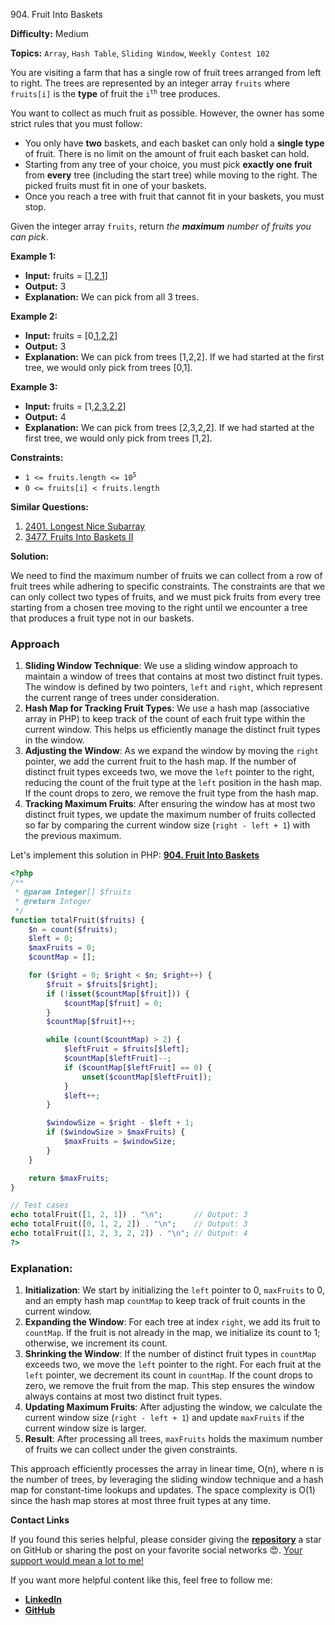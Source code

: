 904\. Fruit Into Baskets

**Difficulty:** Medium

**Topics:** `Array`, `Hash Table`, `Sliding Window`, `Weekly Contest 102`

You are visiting a farm that has a single row of fruit trees arranged from left to right. The trees are represented by an integer array `fruits` where `fruits[i]` is the **type** of fruit the <code>i<sup>th</sup></code> tree produces.

You want to collect as much fruit as possible. However, the owner has some strict rules that you must follow:

- You only have **two** baskets, and each basket can only hold a **single type** of fruit. There is no limit on the amount of fruit each basket can hold.
- Starting from any tree of your choice, you must pick **exactly one fruit** from **every** tree (including the start tree) while moving to the right. The picked fruits must fit in one of your baskets.
- Once you reach a tree with fruit that cannot fit in your baskets, you must stop.

Given the integer array `fruits`, return _the **maximum** number of fruits you can pick_.

**Example 1:**

- **Input:** fruits = [<ins>1</ins>,<ins>2</ins>,<ins>1</ins>]
- **Output:** 3
- **Explanation:** We can pick from all 3 trees.

**Example 2:**

- **Input:** fruits = [0,<ins>1</ins>,<ins>2</ins>,<ins>2</ins>]
- **Output:** 3
- **Explanation:** We can pick from trees [1,2,2].
  If we had started at the first tree, we would only pick from trees [0,1].

**Example 3:**

- **Input:** fruits = [1,<ins>2</ins>,<ins>3</ins>,<ins>2</ins>,<ins>2</ins>]
- **Output:** 4
- **Explanation:** We can pick from trees [2,3,2,2].
  If we had started at the first tree, we would only pick from trees [1,2].

**Constraints:**

- <code>1 <= fruits.length <= 10<sup>5</sup></code>
- `0 <= fruits[i] < fruits.length`


**Similar Questions:**
1. [2401. Longest Nice Subarray](https://github.com/mah-shamim/leet-code-in-php/tree/main/algorithms/002401-longest-nice-subarray)
2. [3477. Fruits Into Baskets II](https://github.com/mah-shamim/leet-code-in-php/tree/main/algorithms/003477-fruits-into-baskets-ii)






**Solution:**

We need to find the maximum number of fruits we can collect from a row of fruit trees while adhering to specific constraints. The constraints are that we can only collect two types of fruits, and we must pick fruits from every tree starting from a chosen tree moving to the right until we encounter a tree that produces a fruit type not in our baskets.

### Approach
1. **Sliding Window Technique**: We use a sliding window approach to maintain a window of trees that contains at most two distinct fruit types. The window is defined by two pointers, `left` and `right`, which represent the current range of trees under consideration.
2. **Hash Map for Tracking Fruit Types**: We use a hash map (associative array in PHP) to keep track of the count of each fruit type within the current window. This helps us efficiently manage the distinct fruit types in the window.
3. **Adjusting the Window**: As we expand the window by moving the `right` pointer, we add the current fruit to the hash map. If the number of distinct fruit types exceeds two, we move the `left` pointer to the right, reducing the count of the fruit type at the `left` position in the hash map. If the count drops to zero, we remove the fruit type from the hash map.
4. **Tracking Maximum Fruits**: After ensuring the window has at most two distinct fruit types, we update the maximum number of fruits collected so far by comparing the current window size (`right - left + 1`) with the previous maximum.

Let's implement this solution in PHP: **[904. Fruit Into Baskets](https://github.com/mah-shamim/leet-code-in-php/tree/main/algorithms/000904-fruit-into-baskets/solution.php)**

```php
<?php
/**
 * @param Integer[] $fruits
 * @return Integer
 */
function totalFruit($fruits) {
    $n = count($fruits);
    $left = 0;
    $maxFruits = 0;
    $countMap = [];

    for ($right = 0; $right < $n; $right++) {
        $fruit = $fruits[$right];
        if (!isset($countMap[$fruit])) {
            $countMap[$fruit] = 0;
        }
        $countMap[$fruit]++;

        while (count($countMap) > 2) {
            $leftFruit = $fruits[$left];
            $countMap[$leftFruit]--;
            if ($countMap[$leftFruit] == 0) {
                unset($countMap[$leftFruit]);
            }
            $left++;
        }

        $windowSize = $right - $left + 1;
        if ($windowSize > $maxFruits) {
            $maxFruits = $windowSize;
        }
    }

    return $maxFruits;
}

// Test cases
echo totalFruit([1, 2, 1]) . "\n";       // Output: 3
echo totalFruit([0, 1, 2, 2]) . "\n";    // Output: 3
echo totalFruit([1, 2, 3, 2, 2]) . "\n"; // Output: 4
?>
```

### Explanation:

1. **Initialization**: We start by initializing the `left` pointer to 0, `maxFruits` to 0, and an empty hash map `countMap` to keep track of fruit counts in the current window.
2. **Expanding the Window**: For each tree at index `right`, we add its fruit to `countMap`. If the fruit is not already in the map, we initialize its count to 1; otherwise, we increment its count.
3. **Shrinking the Window**: If the number of distinct fruit types in `countMap` exceeds two, we move the `left` pointer to the right. For each fruit at the `left` pointer, we decrement its count in `countMap`. If the count drops to zero, we remove the fruit from the map. This step ensures the window always contains at most two distinct fruit types.
4. **Updating Maximum Fruits**: After adjusting the window, we calculate the current window size (`right - left + 1`) and update `maxFruits` if the current window size is larger.
5. **Result**: After processing all trees, `maxFruits` holds the maximum number of fruits we can collect under the given constraints.

This approach efficiently processes the array in linear time, O(n), where n is the number of trees, by leveraging the sliding window technique and a hash map for constant-time lookups and updates. The space complexity is O(1) since the hash map stores at most three fruit types at any time.

**Contact Links**

If you found this series helpful, please consider giving the **[repository](https://github.com/mah-shamim/leet-code-in-php)** a star on GitHub or sharing the post on your favorite social networks 😍. [Your support would mean a lot to me!](https://isolatedcompliments.com/v09uayg6h?key=a647d02f1aafcddaf10536d7cd00bd7c)

If you want more helpful content like this, feel free to follow me:

- **[LinkedIn](https://www.linkedin.com/in/arifulhaque/)**
- **[GitHub](https://github.com/mah-shamim)**